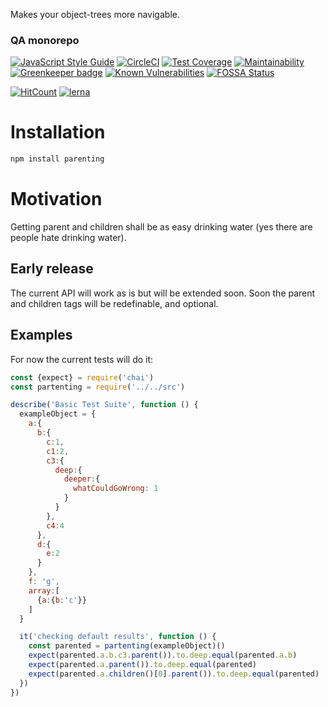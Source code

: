 Makes your object-trees more navigable.
<!--- destination qa rewrite begin -->
### QA monorepo
[![JavaScript Style Guide](https://img.shields.io/badge/code_style-standard-brightgreen.svg)](https://standardjs.com)
[![CircleCI](https://circleci.com/gh/vidaxl-com/cowlog/tree/master.svg?style=svg)](https://circleci.com/gh/vidaxl-com/cowlog/tree/master)
[![Test Coverage](https://api.codeclimate.com/v1/badges/d3fce811aecbe5c73ffb/test_coverage)](https://codeclimate.com/github/vidaxl-com/cowlog/test_coverage)
[![Maintainability](https://api.codeclimate.com/v1/badges/d3fce811aecbe5c73ffb/maintainability)](https://codeclimate.com/github/vidaxl-com/cowlog/maintainability)
[![Greenkeeper badge](https://badges.greenkeeper.io/vidaxl-com/cowlog.svg)](https://greenkeeper.io/)
[![Known Vulnerabilities](https://snyk.io/test/github/vidaxl-com/cowlog/badge.svg?targetFile=packages%2Fdsl-framework%2Fpackage.json)](https://snyk.io/test/github/vidaxl-com/cowlog?targetFile=packages%2Fdsl-framework%2Fpackage.json)
[![FOSSA Status](https://app.fossa.io/api/projects/git%2Bgithub.com%2Fvidaxl-com%2Fcowlog.svg?type=shield)](https://app.fossa.io/projects/git%2Bgithub.com%2Fvidaxl-com%2Fcowlog?ref=badge_shield)

[![HitCount](http://hits.dwyl.com/vidaxl.com/cowlog.svg)](http://hits.dwyl.com/vidaxl-com/cowlog)
[![lerna](https://img.shields.io/badge/maintained%20with-lerna-cc00ff.svg)](https://lernajs.io/)
<!--- destination qa rewrite end -->

# Installation
```bash
npm install parenting
```
# Motivation
Getting parent and children shall be as easy drinking water (yes there are people hate drinking water).

## Early release

The current API will work as is but will be extended soon. Soon the parent and children tags will be redefinable, and optional.

## Examples
For now the current tests will do it:

```javascript 1.8
const {expect} = require('chai')
const partenting = require('../../src')

describe('Basic Test Suite', function () {
  exampleObject = {
    a:{
      b:{
        c:1,
        c1:2,
        c3:{
          deep:{
            deeper:{
              whatCouldGoWrong: 1
            }
          }
        },
        c4:4
      },
      d:{
        e:2
      }
    },
    f: 'g',
    array:[
      {a:{b:'c'}}
    ]
  }

  it('checking default results', function () {
    const parented = partenting(exampleObject)()
    expect(parented.a.b.c3.parent()).to.deep.equal(parented.a.b)
    expect(parented.a.parent()).to.deep.equal(parented)
    expect(parented.a.children()[0].parent()).to.deep.equal(parented)
  })
})

```
